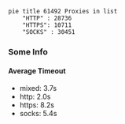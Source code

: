 
```mermaid
pie title 61492 Proxies in list
    "HTTP" : 28736
    "HTTPS": 10711
    "SOCKS" : 30451
```

### Some Info
#### Average Timeout

- mixed: 3.7s
- http: 2.0s
- https: 8.2s
- socks: 5.4s